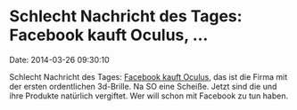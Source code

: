 Schlecht Nachricht des Tages: Facebook kauft Oculus, \...
=========================================================

Date: 2014-03-26 09:30:10

Schlecht Nachricht des Tages: [Facebook kauft
Oculus](http://www.heise.de/-2154787), das ist die Firma mit der ersten
ordentlichen 3d-Brille. Na SO eine Scheiße. Jetzt sind die und ihre
Produkte natürlich vergiftet. Wer will schon mit Facebook zu tun haben.
